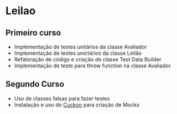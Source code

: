 # Leilao

## Primeiro curso
* Implementação de testes unitários da classe Avaliador
* Implementação de testes unictários da classe Leilão
* Refatoração de código e criação de classe Test Data Builder
* Implementação de teste para throw function na classe Avaliador

## Segundo Curso
* Uso de classes falsas para fazer testes
* Instalação e uso do [Cuckoo](https://github.com/Brightify/Cuckoo) para criação de Mocks


